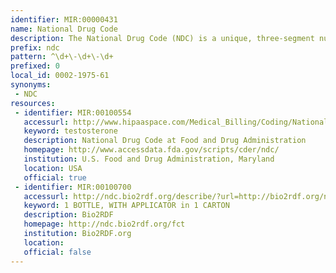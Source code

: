 ```yaml
---
identifier: MIR:00000431
name: National Drug Code
description: The National Drug Code (NDC) is a unique, three-segment number used by the Food and Drug Administration (FDA) to identify drug products for commercial use. This is required by the Drug Listing Act of 1972. The FDA publishes and updates the listed NDC numbers daily.
prefix: ndc
pattern: ^\d+\-\d+\-\d+
prefixed: 0
local_id: 0002-1975-61
synonyms:
 - NDC
resources:
 - identifier: MIR:00100554
   accessurl: http://www.hipaaspace.com/Medical_Billing/Coding/National.Drug.Codes/${lid}
   keyword: testosterone
   description: National Drug Code at Food and Drug Administration
   homepage: http://www.accessdata.fda.gov/scripts/cder/ndc/
   institution: U.S. Food and Drug Administration, Maryland
   location: USA
   official: true
 - identifier: MIR:00100700
   accessurl: http://ndc.bio2rdf.org/describe/?url=http://bio2rdf.org/ndc:${lid}
   keyword: 1 BOTTLE, WITH APPLICATOR in 1 CARTON
   description: Bio2RDF
   homepage: http://ndc.bio2rdf.org/fct
   institution: Bio2RDF.org
   location: 
   official: false
---
```

